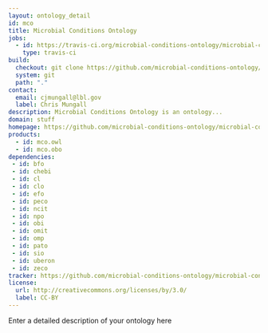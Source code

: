 ```yaml
---
layout: ontology_detail
id: mco
title: Microbial Conditions Ontology
jobs:
  - id: https://travis-ci.org/microbial-conditions-ontology/microbial-conditions-ontology
    type: travis-ci
build:
  checkout: git clone https://github.com/microbial-conditions-ontology/microbial-conditions-ontology.git
  system: git
  path: "."
contact:
  email: cjmungall@lbl.gov
  label: Chris Mungall
description: Microbial Conditions Ontology is an ontology...
domain: stuff
homepage: https://github.com/microbial-conditions-ontology/microbial-conditions-ontology
products:
  - id: mco.owl
  - id: mco.obo
dependencies:
 - id: bfo
 - id: chebi
 - id: cl
 - id: clo
 - id: efo
 - id: peco
 - id: ncit
 - id: npo
 - id: obi
 - id: omit
 - id: omp
 - id: pato
 - id: sio
 - id: uberon
 - id: zeco
tracker: https://github.com/microbial-conditions-ontology/microbial-conditions-ontology/issues
license:
  url: http://creativecommons.org/licenses/by/3.0/
  label: CC-BY
---
```


Enter a detailed description of your ontology here

